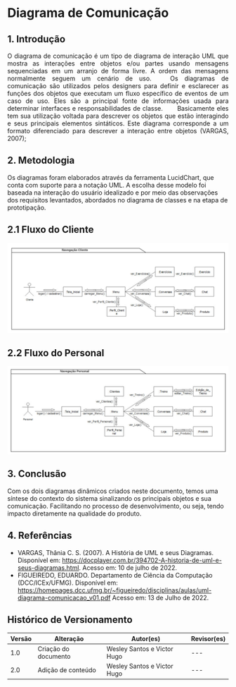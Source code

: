 # Diagrama de Comunicação

## 1. Introdução

<p style="text-align: justify;">
O diagrama de comunicação é um tipo de diagrama de interação UML que mostra as interações entre objetos e/ou partes usando mensagens sequenciadas em um arranjo de forma livre. A ordem das mensagens normalmente seguem um cenário de uso.
  Os diagramas de comunicação são utilizados pelos designers para definir e esclarecer as funções dos objetos que executam um fluxo específico de eventos de um caso de uso. Eles são a principal fonte de informações usada para determinar interfaces e responsabilidades de classe.
  Basicamente eles tem sua utilização voltada para descrever os objetos que estão interagindo e seus principais elementos sintáticos. Este diagrama corresponde a um formato diferenciado para descrever a interação entre objetos (VARGAS, 2007);
</p>

## 2. Metodologia

Os diagramas foram elaborados através da ferramenta LucidChart, que conta com suporte para a notação UML. A escolha desse modelo foi baseada na interação do usuário idealizado e por meio das observações dos requisitos levantados, abordados no diagrama de classes e na etapa de prototipação.

## 2.1 Fluxo do Cliente


![alt text](../../assets/diagrama-de-comunicacao/navegacao_cliente.png)

## 2.2 Fluxo do Personal


![alt text](../../assets/diagrama-de-comunicacao/navegacao_personal.png)

## 3. Conclusão

Com os dois diagramas dinâmicos criados neste documento, temos uma síntese do contexto do sistema sinalizando os principais objetos e sua comunicação. Facilitando no processo de desenvolvimento, ou seja, tendo impacto diretamente na qualidade do produto.

## 4. Referências

* VARGAS, Thânia C. S. (2007). A História de UML e seus Diagramas. Disponível em: https://docplayer.com.br/394702-A-historia-de-uml-e-seus-diagramas.html. Acesso em: 10 de julho de 2022.
* FIGUEIREDO, EDUARDO. Departamento de Ciência da Computação (DCC/ICEx/UFMG). Disponível em: https://homepages.dcc.ufmg.br/~figueiredo/disciplinas/aulas/uml-diagrama-comunicacao_v01.pdf Acesso em: 13 de Julho de 2022.


## Histórico de Versionamento

| Versão | Alteração            | Autor(es)       | Revisor(es) |
| ------ | -------------------- | --------------- | ----------- |
| 1.0    | Criação do documento | Wesley Santos e Victor Hugo| ---         |
| 2.0    | Adição de conteúdo | Wesley Santos e Victor Hugo | ---         |
